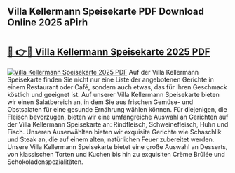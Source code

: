 ## Villa Kellermann Speisekarte PDF Download Online 2025 aPirh

# <h2><a href="http://gc6ortd.nevu.top/?p=Villa+Kellermann+Speisekarte">🔗 👉🔴 Villa Kellermann Speisekarte 2025 PDF</a></h2>

[![Villa Kellermann Speisekarte 2025 PDF](https://i.imgur.com/dBaPXMq.png)](http://gc6ortd.nevu.top/?p=Villa+Kellermann+Speisekarte)
Auf der Villa Kellermann Speisekarte finden Sie nicht nur eine Liste der angebotenen Gerichte in einem Restaurant oder Café, sondern auch etwas, das für Ihren Geschmack köstlich und geeignet ist. Auf unserer Villa Kellermann Speisekarte bieten wir einen Salatbereich an, in dem Sie aus frischen Gemüse- und Obstsalaten für eine gesunde Ernährung wählen können. Für diejenigen, die Fleisch bevorzugen, bieten wir eine umfangreiche Auswahl an Gerichten auf der Villa Kellermann Speisekarte an: Rindfleisch, Schweinefleisch, Huhn und Fisch. Unseren Auserwählten bieten wir exquisite Gerichte wie Schaschlik und Steak an, die auf einem alten, natürlichen Feuer zubereitet werden. Unsere Villa Kellermann Speisekarte bietet eine große Auswahl an Desserts, von klassischen Torten und Kuchen bis hin zu exquisiten Crème Brûlée und Schokoladenspezialitäten.
